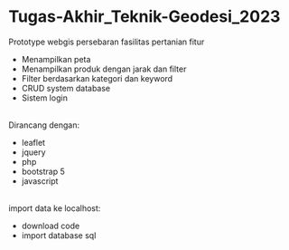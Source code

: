 # Tugas-Akhir_Teknik-Geodesi_2023
Prototype webgis persebaran fasilitas pertanian
fitur
<ul>
<li>Menampilkan peta</li>
<li>Menampilkan produk dengan jarak dan filter</li>
<li>Filter berdasarkan kategori dan keyword</li>
<li>CRUD system database</li>
<li>Sistem login</li>
</ul>
<br>
Dirancang dengan:
<ul>
<li>leaflet</li>
<li>jquery</li>
<li>php</li>
<li>bootstrap 5</li>
<li>javascript</li>
</ul>
<br>
import data ke localhost:
<ul>
<li>download code</li>
<li>import database sql</li>
</ul>
